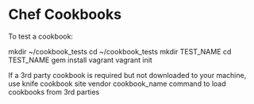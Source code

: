 Chef Cookbooks
=====================

To test a cookbook:

mkdir ~/cookbook_tests
cd ~/cookbook_tests
mkdir TEST_NAME
cd TEST_NAME
gem install vagrant
vagrant init

If a 3rd party cookbook is required but not downloaded to your machine, use
knife cookbook site vendor cookbook_name
command to load cookbooks from 3rd parties


